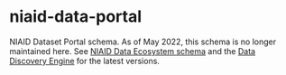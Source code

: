 # niaid-data-portal
NIAID Dataset Portal schema. As of May 2022, this schema is no longer maintained here. See [NIAID Data Ecosystem schema](https://github.com/NIAID-Data-Ecosystem/nde-schemas) and the [Data Discovery Engine](https://discovery.biothings.io/view/niaid) for the latest versions.
